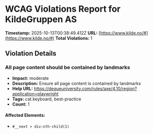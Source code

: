 # WCAG Violations Report for KildeGruppen AS

**Timestamp:** 2025-10-13T00:38:49.412Z
**URL:** [https://www.kilde.no/#](https://www.kilde.no/#)
**Total Violations:** 1

## Violation Details

### All page content should be contained by landmarks

- **Impact:** moderate
- **Description:** Ensure all page content is contained by landmarks
- **Help URL:** https://dequeuniversity.com/rules/axe/4.10/region?application=playwright
- **Tags:** cat.keyboard, best-practice
- **Count:** 1

#### Affected Elements:

- `#__next > div:nth-child(1)`
